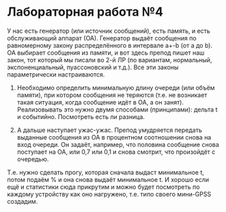 # Лабораторная работа №4

У нас есть генератор (или источник сообщений), есть память, и есть обслуживающий аппарат (ОА). Генератор выдаёт сообщения по равномерному закону распределённого в интервале a+-b (от a до b). ОА выбирает сообщения из памяти, и вот здесь препод пишет наш закон, тот который мы писали во 2-й ЛР (по вариантам, нормальный, экспоненциальный, пуассоновский и т.д.). Все эти законы параметрически настраиваются.

1. Необходимо определить минимальную длину очереди (или объём памяти), при котором сообщения не теряются (т.е. не возникает такая ситуация, когда сообщение идёт в ОА, а он занят). Реализовывать это нужно двумя способами (принципами): дельта t  и событийно. Посмотреть есть ли разница.

2. А дальше наступает ужас-ужас. Препод умудряется передать выданные сообщения из ОА в процентном соотношении снова на вход очереди. Он задаёт, например, что половина сообщение снова поступает на ОА, или 0,7 или 0,1 и снова смотрит, что произойдёт с очередью.

Т.е. нужно сделать прогу, которая сначала выдаст минимальное t, потом подаём % и она снова выдаёт минимальное t.
И хорошо если ещё и статистики сюда прикрутим и можно будет посмотреть по каждому устройству как оно нагружено, т.е. типо своего мини-GPSS создадим.
